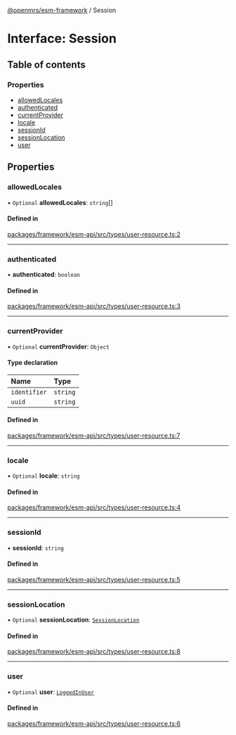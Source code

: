 [@openmrs/esm-framework](../API.md) / Session

# Interface: Session

## Table of contents

### Properties

- [allowedLocales](Session.md#allowedlocales)
- [authenticated](Session.md#authenticated)
- [currentProvider](Session.md#currentprovider)
- [locale](Session.md#locale)
- [sessionId](Session.md#sessionid)
- [sessionLocation](Session.md#sessionlocation)
- [user](Session.md#user)

## Properties

### allowedLocales

• `Optional` **allowedLocales**: `string`[]

#### Defined in

[packages/framework/esm-api/src/types/user-resource.ts:2](https://github.com/openmrs/openmrs-esm-core/blob/master/packages/framework/esm-api/src/types/user-resource.ts#L2)

___

### authenticated

• **authenticated**: `boolean`

#### Defined in

[packages/framework/esm-api/src/types/user-resource.ts:3](https://github.com/openmrs/openmrs-esm-core/blob/master/packages/framework/esm-api/src/types/user-resource.ts#L3)

___

### currentProvider

• `Optional` **currentProvider**: `Object`

#### Type declaration

| Name | Type |
| :------ | :------ |
| `identifier` | `string` |
| `uuid` | `string` |

#### Defined in

[packages/framework/esm-api/src/types/user-resource.ts:7](https://github.com/openmrs/openmrs-esm-core/blob/master/packages/framework/esm-api/src/types/user-resource.ts#L7)

___

### locale

• `Optional` **locale**: `string`

#### Defined in

[packages/framework/esm-api/src/types/user-resource.ts:4](https://github.com/openmrs/openmrs-esm-core/blob/master/packages/framework/esm-api/src/types/user-resource.ts#L4)

___

### sessionId

• **sessionId**: `string`

#### Defined in

[packages/framework/esm-api/src/types/user-resource.ts:5](https://github.com/openmrs/openmrs-esm-core/blob/master/packages/framework/esm-api/src/types/user-resource.ts#L5)

___

### sessionLocation

• `Optional` **sessionLocation**: [`SessionLocation`](SessionLocation.md)

#### Defined in

[packages/framework/esm-api/src/types/user-resource.ts:8](https://github.com/openmrs/openmrs-esm-core/blob/master/packages/framework/esm-api/src/types/user-resource.ts#L8)

___

### user

• `Optional` **user**: [`LoggedInUser`](LoggedInUser.md)

#### Defined in

[packages/framework/esm-api/src/types/user-resource.ts:6](https://github.com/openmrs/openmrs-esm-core/blob/master/packages/framework/esm-api/src/types/user-resource.ts#L6)

